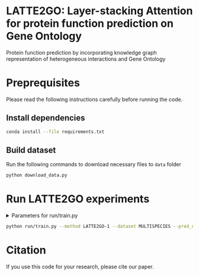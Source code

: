 # LATTE2GO: Layer-stacking Attention for protein function prediction on Gene Ontology
Protein function prediction by incorporating knowledge graph representation of heterogeneous interactions and Gene Ontology

# Preprequisites
Please read the following instructions carefully before running the code.

## Install dependencies
```bash
conda install --file requirements.txt
```
## Build dataset
Run the following commands to download necessary files to `data` folder
```bash
python download_data.py
```

# Run LATTE2GO experiments
<details><summary>Parameters for run/train.py</summary> 

```yml
dataset:
  values: [ "MULTISPECIES" ]
pred_ntypes:
  values: [ 'molecular_function', 'biological_process', 'cellular_component', 'molecular_function biological_process cellular_component' ]
method:
  values: [ "LATTE2GO-1", "LATTE-1", "LATTE2GO-2", "HGT", "DeepGraphGO", "MLP", "DeepGOZero", "RGCN" ]
inductive:
  values: [ false ]
seed:
  values: [ 1 ]
```
</details>

```bash
python run/train.py --method LATTE2GO-1 --dataset MULTISPECIES --pred_ntypes molecular_function --seed 1
```

# Citation
If you use this code for your research, please cite our paper.